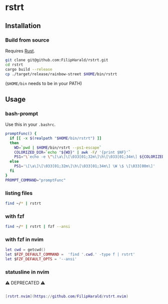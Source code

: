 # rstrt

## Installation
### Build from source
Requires [Rust](https://www.rust-lang.org/tools/install).

```bash
git clone git@github.com:FilipHarald/rstrt.git
cd rstrt
cargo build --release
cp ./target/release/rainbow-street $HOME/bin/rstrt
```
(`$HOME/bin` needs to be in your PATH)

## Usage
### bash-prompt
Use this in your `.bashrc`.
```bash
promptFunc() {
  if [[ -x $(realpath "$HOME/bin/rstrt") ]]
  then
    WD=`pwd | $HOME/bin/rstrt --ps1-escape`
    COLORIZED_DIR=`echo "${WD}" | awk -F/ '{print $NF}'`
    PS1="\`echo -e \"\[\a\]\[\033[01;32m\]\h\[\033[01;34m\] ${COLORIZED_DIR} \$ \"\`"
  else
    PS1='\[\a\]\[\033[01;32m\]\h\[\033[01;34m\] \W \$ \[\033[00m\]'
  fi
}
PROMPT_COMMAND="promptFunc"
```

### listing files
```bash
find ~/* | rstrt
```

### with fzf
```bash
find ~/* | rstrt | fzf --ansi
```

### with fzf in nvim
```lua
let cwd = getcwd()
let $FZF_DEFAULT_COMMAND =  'find '.cwd.' -type f | rstrt'
let $FZF_DEFAULT_OPTS = '--ansi'
```

### statusline in nvim
⚠ DEPRECATED ⚠

```lua

[rstrt.nvim](https://github.com/FilipHarald/rstrt.nvim)
